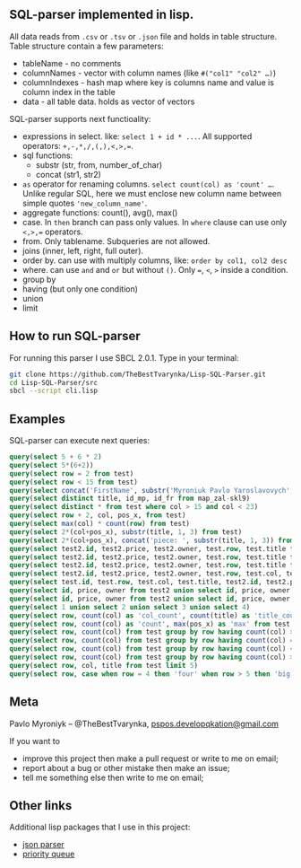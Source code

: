 ## SQL-parser implemented in lisp.

All data reads from `.csv` or `.tsv` or `.json` file and holds in table structure.
Table structure contain a few parameters:
* tableName - no comments
* columnNames - vector with column names (like `#("col1" "col2" …)`)
* columnIndexes - hash map where key is columns name and value is column index in the table
* data - all table data. holds as vector of vectors

SQL-parser supports next functioality:
* expressions in select. like: `select 1 + id * ...`. All supported operators: `+,-,*,/,(,),<,>,=`.
* sql functions:
    - substr (str, from, number_of_char)
    - concat (str1, str2)
* `as` operator for renaming columns. `select count(col) as 'count' …`. Unlike regular SQL, here we must enclose new column name between simple quotes `'new_column_name'`.
* aggregate functions: count(), avg(), max()
* case. In `then` branch can pass only values. In `where` clause can use only `<,>,=` operators.
* from. Only tablename. Subqueries are not allowed.
* joins (inner, left, right, full outer).
* order by. can use with multiply columns, like: `order by col1, col2 desc`
* where. can use `and` and `or` but without `()`. Only `=`, `<`, `>` inside a condition.
* group by
* having (but only one condition)
* union
* limit

## How to run SQL-parser
For running this parser I use SBCL 2.0.1.
Type in your terminal:
```bash
git clone https://github.com/TheBestTvarynka/Lisp-SQL-Parser.git
cd Lisp-SQL-Parser/src
sbcl --script cli.lisp
```

## Examples
SQL-parser can execute next queries:
```sql
query(select 5 + 6 * 2)
query(select 5*(6+2))
query(select row = 2 from test)
query(select row < 15 from test)
query(select concat('FirstName', substr('Myroniuk Pavlo Yaroslavovych', 8, 6)))
query(select distinct title, id_mp, id_fr from map_zal-skl9)
query(select distinct * from test where col > 15 and col < 23)
query(select row + 2, col, pos_x, from test)
query(select max(col) * count(row) from test)
query(select 2*(col+pos_x), substr(title, 1, 3) from test)
query(select 2*(col+pos_x), concat('piece: ', substr(title, 1, 3)) from test)
query(select test2.id, test2.price, test2.owner, test.row, test.title from test2 left join test on test.id = test2.id)
query(select test2.id, test2.price, test2.owner, test.row, test.title from test2 left join test on test.id = test2.id order by test2.price)
query(select test2.id, test2.price, test2.owner, test.row, test.title from test2 left join test on test.id = test2.id where test2.id < 5 order by test2.price desc)
query(select test2.id, test2.price, test2.owner, test.row, test.col, test.pos_x, test.title from test2 inner join test on test.id = test2.id)
query(select test.id, test.row, test.col, test.title, test2.id, test2.price, test2.owner from test full outer join test2 on test.id = test2.id)
query(select id, price, owner from test2 union select id, price, owner from test3)
query(select id, price, owner from test2 union select id, price, owner from test3 union select id, price, owner from test4)
query(select 1 union select 2 union select 3 union select 4)
query(select row, count(col) as 'col_count', count(title) as 'title_count' from test group by row)
query(select row, count(col) as 'count', max(pos_x) as 'max' from test group by row)
query(select row, count(col) from test group by row having count(col) > 3)
query(select row, count(col) from test group by row having count(col) = 4)
query(select row, count(col) from test group by row having count(col) < 5)
query(select row, count(col) from test group by row having count(col) > 3 order by row desc)
query(select row, col, title from test limit 5)
query(select row, case when row = 4 then 'four' when row > 5 then 'big' else 'small' end as 'comp' from test)
```

## Meta

Pavlo Myroniyk – @TheBestTvarynka, [pspos.developqkation@gmail.com](mailto:pspos.developqkation@gmail.com)

If you want to
* improve this project then make a pull request or write to me on email;
* report about a bug or other mistake then make an issue;
* tell me something else then write to me on email;

## Other links
Additional lisp packages that I use in this project:
* [json parser](https://github.com/hankhero/cl-json)
* [priority queue](https://github.com/dsorokin/priority-queue)

